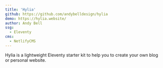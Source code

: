 ```yaml
---
title: 'Hylia'
github: https://github.com/andybelldesign/hylia
demo: https://hylia.website/
author: Andy Bell
ssg:
  - Eleventy
cms:
  - NetlifyCMS
---
```


Hylia is a lightweight Eleventy starter kit to help you to create your own blog or personal website.
